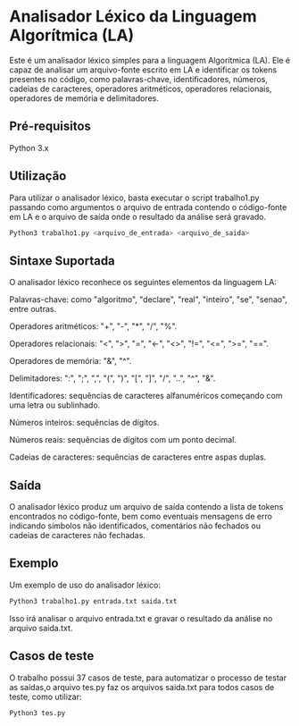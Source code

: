 # Analisador Léxico da Linguagem Algorítmica (LA)

Este é um analisador léxico simples para a linguagem Algorítmica (LA). Ele é capaz de analisar um arquivo-fonte escrito em LA e identificar os tokens presentes no código, como palavras-chave, identificadores, números, cadeias de caracteres, operadores aritméticos, operadores relacionais, operadores de memória e delimitadores.

## Pré-requisitos

Python 3.x

## Utilização
Para utilizar o analisador léxico, basta executar o script trabalho1.py passando como argumentos o arquivo de entrada contendo o código-fonte em LA e o arquivo de saída onde o resultado da análise será gravado.

```python
Python3 trabalho1.py <arquivo_de_entrada> <arquivo_de_saida>
```
## Sintaxe Suportada

O analisador léxico reconhece os seguintes elementos da linguagem LA:

Palavras-chave: como "algoritmo", "declare", "real", "inteiro", "se", "senao", entre outras.

Operadores aritméticos: "+", "-", "*", "/", "%".

Operadores relacionais: "<", ">", "=", "<-", "<>", "!=", "<=", ">=", "==".

Operadores de memória: "&", "^".

Delimitadores: ":", ";", ",", "(", ")", "[", "]", "/", "..", "^", "&".

Identificadores: sequências de caracteres alfanuméricos começando com uma letra ou sublinhado.

Números inteiros: sequências de dígitos.

Números reais: sequências de dígitos com um ponto decimal.

Cadeias de caracteres: sequências de caracteres entre aspas duplas.

## Saída

O analisador léxico produz um arquivo de saída contendo a lista de tokens encontrados no código-fonte, bem como eventuais mensagens de erro indicando símbolos não identificados, comentários não fechados ou cadeias de caracteres não fechadas.

## Exemplo
Um exemplo de uso do analisador léxico:

```python
Python3 trabalho1.py entrada.txt saida.txt
```
Isso irá analisar o arquivo entrada.txt e gravar o resultado da análise no arquivo saida.txt.

## Casos de teste

O trabalho possui 37 casos de teste, para automatizar o processo de testar as saidas,o arquivo tes.py faz os arquivos saida.txt para todos casos de teste, como utilizar:

```python
Python3 tes.py
```



